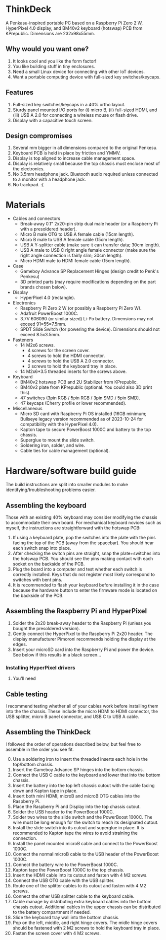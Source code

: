 # ThinkDeck

A Penkasu-inspired portable PC based on a Raspberry Pi Zero 2 W, HyperPixel 4.0 display, and BM40v2 keyboard (hotswap) PCB from KPrepublic.
Dimensions are 232x98x55mm.

## Why would you want one?

1. It looks cool and you like the form factor!
2. You like building stuff in tiny enclosures.
3. Need a small Linux device for connecting with other IoT devices.
4. Want a portable computing device with full-sized key switches/keycaps.

## Features

1. Full-sized key switches/keycaps in a 40% ortho layout.
2. Sturdy panel mounted I/O ports for (i) micro B, (ii) full-sized HDMI, and (iii) USB A 2.0 for connecting a wireless mouse or flash drive.
3. Display with a capacitive touch screen.

## Design compromises

1. Several mm bigger in all dimensions compared to the original Penkesu.
2. Keyboard PCB is held in place by friction and YMMV.
3. Display is top aligned to increase cable management space.
4. Display is relatively small because the top chassis must enclose most of the electronics.
5. No 3.5mm headphone jack. Bluetooth audio required unless connected to a monitor with a headphone jack.
6. No trackpad. :(

# Materials

* Cables and connectors
  * Break-away 0.1" 2x20-pin strip dual male header (or a Raspberry Pi with a presoldered header).
  * Micro B male OTG to USB A female cable (15cm length).
  * Micro B male to USB A female cable (15cm length).
  * USB A Y-splitter cable (make sure it can transfer data; 30cm length).
  * USB A male to USB C right angle female connector (make sure the right angle connection is fairly slim; 30cm length).
  * Micro HDMI male to HDMI female cable (15cm length).
* Case
  * Gameboy Advance SP Replacement Hinges (design credit to Penk's Penkesu)
  * 3D printed parts (may require modifications depending on the part brands chosen below).
* Display
  * HyperPixel 4.0 (rectangle).
* Electronics
  * Raspberry Pi Zero 2 W (or possibly a Raspberry Pi Zero W).
  * Adafruit PowerBoost 1000C.
  * 3.7V 606090 (or similar sized) Li-Po battery. Dimensions may not exceed 91×55×7.5mm.
  * SPDT Slide Switch (for powering the device). Dimensions should not exceed 8.5x3.5mm.
* Fasteners
  * 14 M2x6 screws.
    * 4 screws for the screen cover.
    * 4 screws to hold the HDMI connector.
    * 4 screws to hold the USB A 2.0 connector.
    * 2 screws to hold the keyboard tray in place. 
  * 14 M2x6*3.5 threaded inserts for the screws above.
* Keyboard
  * BM40v2 hotswap PCB and 2U Stabilizer from KPrepublic.
  * BM40v2 plate from KPrepublic (optional. You could also 3D print this).
  * 47 switches (3pin RGB / 5pin RGB / 3pin SMD / 5pin SMD).
  * 47 keycaps (Cherry profile or lower recommended).
* Miscellaneous
  * Micro SD card with Raspberry Pi OS installed (16GB minimum; Bullseye legacy version recommended as of 2023-10-24 for compatibility with the HyperPixel 4.0).
  * Kapton tape to secure PowerBoost 1000C and battery to the top chassis.
  * Superglue to mount the slide switch.
  * Soldering iron, solder, and wire.
  * Cable ties for cable management (optional).
 
# Hardware/software build guide

The build instructions are split into smaller modules to make identifying/troubleshooting problems easier. 

## Assembling the keyboard

Those with an existing 40% keyboard may consider modifying the chassis to accommodate their own board.
For mechanical keyboard novices such as myself, the instructions are straightforward with the hotswap PCB:

1. If using a keyboard plate, pop the switches into the plate with the pins facing the top of the PCB (away from the spacebar). You should hear each switch snap into place.
2. After checking the switch pins are straight, snap the plate+switches into the hotswap PCB. You should see the pins making contact with each socket on the backside of the PCB.
3. Plug the board into a computer and test whether each switch is correctly installed. Keys that do not register most likely correspond to switches with bent pins.
4. It is recommended to flash your keyboard before installing it in the case because the hardware button to enter the firmware mode is located on the backside of the PCB.

## Assembling the Raspberry Pi and HyperPixel

1. Solder the 2x20 break-away header to the Raspberry Pi (unless you bought the presoldered version).
2. Gently connect the HyperPixel to the Raspberry Pi 2x20 header. The display manufacturer Pimoroni recommends holding the display at the edges.
3. Insert your microSD card into the Raspberry Pi and power the device. See below if this results in a black screen...

### Installing HyperPixel drivers

1. You'll need 

## Cable testing

I recommend testing whether all of your cables work before installing them into the the chassis. These include the micro HDMI to HDMI connector, the USB splitter, micro B panel connector, and USB C to USB A cable.

## Assembling the ThinkDeck

I followed the order of operations described below, but feel free to assemble in the order you see fit.

0. Use a soldering iron to insert the threaded inserts each hole in the top/bottom chassis.
1. Insert the Gameboy Advance SP hinges into the bottom chassis.
2. Connect the USB C cable to the keyboard and lower that into the bottom chassis.
3. Insert the battery into the top left chassis cutout with the cable facing down and Kapton tape in place.
4. Insert both mini HDMI, microB and microB OTG cables into the Raspberry Pi.
5. Place the Raspberry Pi and Display into the top chassis cutout.
6. Solder the USB header to the PowerBoost 1000C.
7. Solder two wires to the slide switch and the PowerBoost 1000C. The wire must be long enough for the switch to reach its designated cutout.
8. Install the slide switch into its cutout and superglue in place. It is recommended to Kapton tape the wires to avoid straining the connection.
9. Install the panel mounted microB cable and connect to the PowerBoost 1000C.
10. Connect the normal microB cable to the USB header of the PowerBoost 1000C.
11. Connect the battery wire to the PowerBoost 1000C.
12. Kapton tape the PowerBoost 1000C to the top chassis.
13. Insert the HDMI cable into its cutout and fasten with 4 M2 screws.
14. Connect the USB OTG cable with the USB splitter.
15. Route one of the splitter cables to its cutout and fasten with 4 M2 screws.
16. Connect the other USB splitter cable to the keyboard cable.
17. Cable manage by distributing extra keyboard cables into the bottom chassis cutout. Additional cables in the upper chassis can be distributed to the battery compartment if needed.
18. Slide the keyboard tray wall into the bottom chassis.
19. Pop on the left, middle, and right hinge covers. The midle hinge covers should be fastened with 2 M2 screws to hold the keyboard tray in place.
20. Fasten the screen cover with 4 M2 screws.


